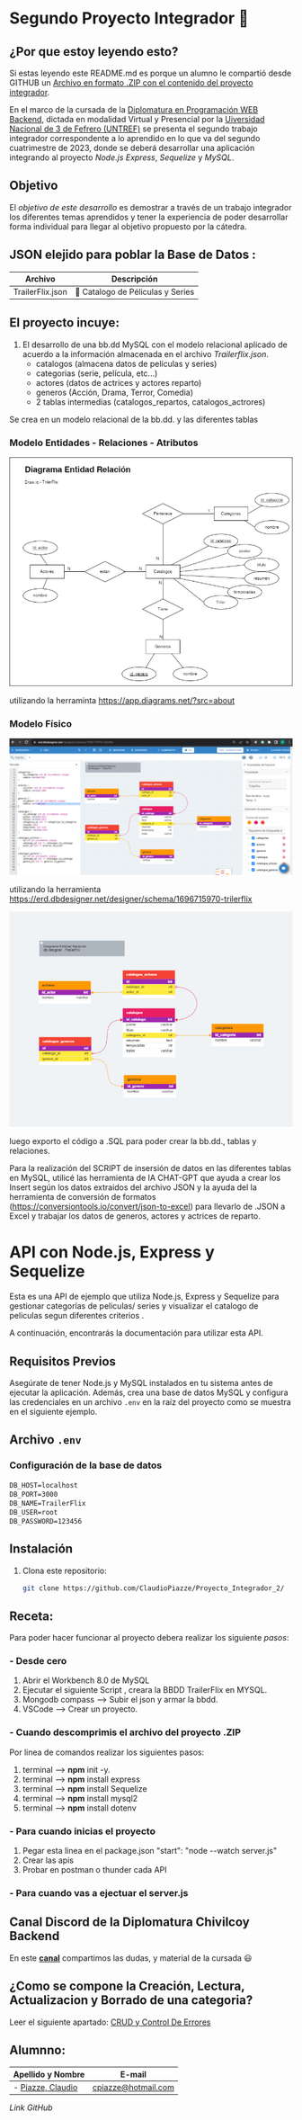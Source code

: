 #  Segundo Proyecto Integrador 🚀

## ¿Por que estoy leyendo esto?
Si estas leyendo este README.md es porque un alumno le compartió desde GITHUB un [Archivo en formato .ZIP con el contenido del proyecto integrador](https://github.com/ClaudioPiazze/Proyecto_Integrador_2). 

En el marco de la cursada de la [Diplomatura en Programación WEB Backend](http://cuch.gob.ar/desarrollador-web-full-stack/), 
dictada en modalidad Virtual y Presencial por la [Uiversidad Nacional de 3 de Fefrero (UNTREF)](https://www.untref.edu.ar/) se presenta el segundo trabajo integrador correspondente a lo aprendido en lo que va del segundo cuatrimestre de 2023, donde se deberá desarrollar una aplicación integrando al proyecto *Node.js* *Express*, *Sequelize* y *MySQL*.

## Objetivo
El _objetivo de este desarrollo_ es demostrar a través de un trabajo integrador los diferentes temas aprendidos y tener la experiencia de poder desarrollar forma individual para llegar al objetivo propuesto por la cátedra.

## JSON elejido para poblar la Base de Datos : 

| Archivo | Descripción |
|--------------|--------------|
| TrailerFlix.json  | 🎦 Catalogo de Péliculas y Series   |
	
## El proyecto incuye:
1. El desarrollo de una bb.dd MySQL con el modelo relacional aplicado de acuerdo a la información almacenada en el archivo *Trailerflix.json*.
   	-  catalogos (almacena datos de películas y series)
	-  categorias (serie, película, etc...)
	-  actores (datos de actrices y actores reparto)
	-  generos (Acción, Drama, Terror, Comedia)
	-  2 tablas intermedias (catalogos_repartos, catalogos_actrores)

Se crea en un modelo relacional de la bb.dd. y las diferentes tablas

### Modelo Entidades - Relaciones - Atributos 

![imagen Draw.IO_DER_TrilerFlix](./1_Draw.IO_DER_TrilerFlix.jpg)

utilizando la herraminta https://app.diagrams.net/?src=about

### Modelo Físico

![imagen DBDesigner_DER_TrilerFlix](./2_DBDesigner_DER_TrilerFlix.jpg)

utilizando la herramienta https://erd.dbdesigner.net/designer/schema/1696715970-trilerflix

![imagen TrilerFlix.png](./trilerflix.png)

luego exporto el código a .SQL para poder crear la bb.dd., tablas y relaciones.

Para la realización del SCRIPT de insersión de datos en las diferentes tablas en MySQL, utilicé las herramienta de IA CHAT-GPT que ayuda a crear los Insert según los datos extraidos del archivo JSON y la ayuda del la herramienta de conversión de formatos (https://conversiontools.io/convert/json-to-excel)  para llevarlo de .JSON a Excel y trabajar los datos de  generos, actores y actrices de reparto.

# API con Node.js, Express y Sequelize

Esta es una API de ejemplo que utiliza Node.js, Express y Sequelize para gestionar categorías de peliculas/ series y visualizar el catalogo de peliculas segun diferentes criterios .

A continuación, encontrarás la documentación para utilizar esta API.

## Requisitos Previos

Asegúrate de tener Node.js y MySQL instalados en tu sistema antes de ejecutar la aplicación. Además, crea una base de datos MySQL y configura las credenciales en un archivo `.env` en la raíz del proyecto como se muestra en el siguiente ejemplo.

## Archivo `.env`

### Configuración de la base de datos
```plaintext
DB_HOST=localhost
DB_PORT=3000
DB_NAME=TrailerFlix
DB_USER=root
DB_PASSWORD=123456
```
## Instalación

1. Clona este repositorio:

   ```bash
   git clone https://github.com/ClaudioPiazze/Proyecto_Integrador_2/
   ```


## Receta:
Para poder hacer funcionar al proyecto debera realizar los siguiente _pasos_:

### - Desde cero
1. Abrir el Workbench 8.0 de MySQL
2. Ejecutar el siguiente Script , creara la BBDD TrailerFlix en MYSQL.
3. Mongodb compass --> Subir el json y armar la bbdd.
4. VSCode --> Crear un proyecto.

### - Cuando descomprimis el archivo del proyecto .ZIP
Por linea de comandos realizar los siguientes pasos:
1. terminal --> **npm** init -y.
2. terminal --> **npm** install express
3. terminal --> **npm** install Sequelize
4. terminal --> **npm** install mysql2
5. terminal --> **npm** install dotenv

### - Para cuando inicias el proyecto
1. Pegar esta linea en el package.json   "start": "node --watch server.js"
2. Crear las apis
3. Probar en postman o thunder cada API

### - Para cuando vas a ejectuar el server.js


## Canal Discord de la Diplomatura Chivilcoy Backend
En este **[canal](https://discord.com/channels/1041764377386287134/1096437854118359050)** compartimos las dudas, y material de la cursada :smiley:

## ¿Como se compone la Creación, Lectura, Actualizacion y Borrado de una categoria? 
Leer el siguiente apartado: [CRUD y Control De Errores](./CRUD_Categorias.md)  

## Alumnno:
| Apellido y Nombre  | E-mail |
|-------------|--------------|
| - [Piazze, Claudio ](https://github.com/ClaudioPiazze/)| cpiazze@hotmail.com |
_Link GitHub_
